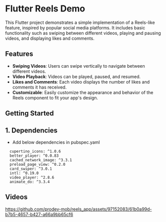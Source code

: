 # Flutter Reels Demo

This Flutter project demonstrates a simple implementation of a Reels-like feature, inspired by popular social media platforms. It includes basic functionality such as swiping between different videos, playing and pausing videos, and displaying likes and comments.

## Features

- **Swiping Videos**: Users can swipe vertically to navigate between different videos.
- **Video Playback**: Videos can be played, paused, and resumed.
- **Likes and Comments**: Each video displays the number of likes and comments it has received.
- **Customizable**: Easily customize the appearance and behavior of the Reels component to fit your app's design.

## Getting Started

## 1. Dependencies
- Add below dependencies in pubspec.yaml
```
  cupertino_icons: ^1.0.6
  better_player: ^0.0.83
  cached_network_image: ^3.3.1
  preload_page_view: ^0.2.0
  card_swiper: ^3.0.1
  intl: ^0.19.0
  video_player: ^2.8.6
  animate_do: ^3.3.4
```

## Videos

https://github.com/prodev-mob/reels_app/assets/97152083/61b0a99d-b7b5-4657-b427-a66a9bb65cf6

